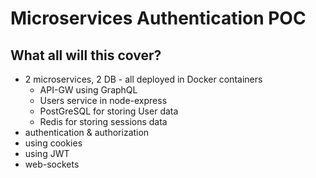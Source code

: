 # Microservices Authentication POC

## What all will this cover?

* 2 microservices, 2 DB - all deployed in Docker containers
  * API-GW using GraphQL
  * Users service in node-express
  * PostGreSQL for storing User data
  * Redis for storing sessions data
* authentication & authorization
* using cookies
* using JWT
* web-sockets



